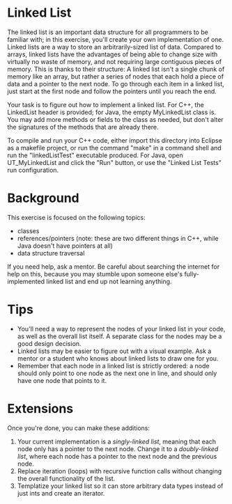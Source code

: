 # Linked List
The linked list is an important data structure for all programmers to be familiar with; in this exercise, you'll create your own implementation of one. Linked lists are a way to store an arbitrarily-sized list of data. Compared to arrays, linked lists have the advantages of being able to change size with virtually no waste of memory, and not requiring large contiguous pieces of memory. This is thanks to their structure: A linked list isn't a single chunk of memory like an array, but rather a series of nodes that each hold a piece of data and a pointer to the next node. To go through each item in a linked list, just start at the first node and follow the pointers until you reach the end.

Your task is to figure out how to implement a linked list. For C++, the LinkedList header is provided; for Java, the empty MyLinkedList class is. You may add more methods or fields to the class as needed, but don't alter the signatures of the methods that are already there.

To compile and run your C++ code, either import this directory into Eclipse as a makefile project, or run the command "make" in a command shell and run the "linkedListTest" executable produced. For Java, open UT_MyLinkedList and click the "Run" button, or use the "Linked List Tests" run configuration.

# Background
This exercise is focused on the following topics:

 * classes
 * references/pointers (note: these are two different things in C++, while Java doesn't have pointers at all)
 * data structure traversal

If you need help, ask a mentor. Be careful about searching the internet for help on this, because you may stumble upon someone else's fully-implemented linked list and end up not learning anything.

# Tips
 * You'll need a way to represent the nodes of your linked list in your code, as well as the overall list itself. A separate class for the nodes may be a good design decision.
 * Linked lists may be easier to figure out with a visual example. Ask a mentor or a student who knows about linked lists to draw one for you.
 * Remember that each node in a linked list is strictly ordered: a node should only point to one node as the next one in line, and should only have one node that points to it.

# Extensions
Once you're done, you can make these additions:

1. Your current implementation is a *singly-linked list*, meaning that each node only has a pointer to the next node. Change it to a *doubly-linked list*, where each node has a pointer to the next node and the previous node.
2. Replace iteration (loops) with recursive function calls without changing the overall functionality of the list.
3. Templatize your linked list so it can store arbitrary data types instead of just ints and create an iterator.
